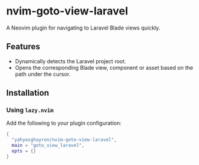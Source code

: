 # nvim-goto-view-laravel

A Neovim plugin for navigating to Laravel Blade views quickly.

## Features

- Dynamically detects the Laravel project root.
- Opens the corresponding Blade view, component or asset based on the path under the cursor.

## Installation

### Using `lazy.nvim`

Add the following to your plugin configuration:

```lua
{
  "yahyasghayron/nvim-goto-view-laravel",
  main = "goto_view_laravel",
  opts = {}
}

